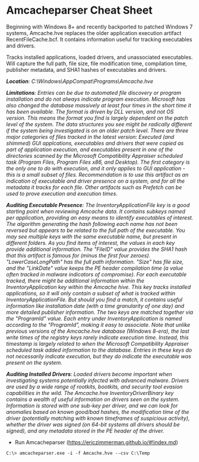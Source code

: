 # Amcacheparser Cheat Sheet

Beginning with Windows 8+ and recently backported to patched Windows 7 systems, Amcache.hve replaces the older application execution artifact RecentFileCache.bcf. It contains information useful for tracking executables and drivers. 

Tracks installed applications, loaded drivers, and unassociated executables. Will capture the full path, file size, file modification time, compilation time, publisher metadata, and SHA1 hashes of executables and drivers.

***Location**: C:\Windows\AppCompat\Programs\Amcache.hve*

***Limitations**: Entries can be due to automated file discovery or program installation and do not always indicate program execution. Microsoft has also changed the database massively at least four times in the short time it has been available. The format is driven by DLL version, and not OS version. This means the format you find is largely dependent on the patch level of the system. The data structures you see might be radically different if the system being investigated is on an older patch level. There are three major categories of files tracked in the latest version: Executed (and shimmed) GUI applcations, executables and drivers that were copied as part of application execution, and executables present in one of the directories scanned by the Microsoft Compatibility Appraiser scheduled task (Program Files, Program Files x86, and Desktop). The first category is the only one to do with execution, and it only applies to GUI application - this is a small subset of files. Recommendation is to use this artifact as an indication of executable and driver presence on a system, and for all the metadata it tracks for each file. Other artifacts such as Prefetch can be used to prove execution and execution times.*

***Auditing Executable Presence**: The InventoryApplicationFile key is a good starting point when reviewing Amcache data. It contains subkeys named per application, providing an easy means to identify executables of interest. The algorithm generating the hash following each name has not been reversed but appears to be related to the full path of the executable. You may see multiple keys with the same executable name, but present in different folders. As you find items of interest, the values in each key provide additional information. The "FileID" value provides the SHA1 hash that this artifact is famous for (minus the first four zeroes). "LowerCaseLongPath" has the full path information. "Size" has file size, and the "LinkDate" value keeps the PE header compilation time (a value often tracked in malware indicators of compromise). For each executable tracked, there might be additional information within the InventoryApplication key within the Amcache hive. This key tracks installed applications, so it will only contain a subset of what is tracked within InventoryApplicationFile. But should you find a match, it contains useful information like installation date (with a time granularity of one day) and more detailed publisher information. The two keys are matched together via the "ProgramId" value. Each entry under InventoryApplication is named according to the "ProgramId", making it easy to associate. Note that unlike previous versions of the Amcache.hve database (Windows 8-era), the last write times of the registry keys rarely indicate execution time. Instead, this timestamp is largely related to when the Microsoft Compatibility Appraiser scheduled task added information to the database. Entries in these keys do not necessarily indicate execution, but they do indicate the executable was present on the system.*

***Auditing Installed Drivers**: Loaded drivers become important when investigating systems potentially infected with advanced malware. Drivers are used by a wide range of rootkits, bootkits, and security tool evasion capabilities in the wild. The Amcache.hve InventoryDriverBinary key contains a wealth of useful information on drivers seen on the system. Information is stored with one sub-key per driver, and we can look for anomalies based on known good/bad hashes, the modification time of the driver (potentially matching with known timeframes of suspicious activity), whether the driver was signed (on 64-bit systems all drivers should be signed), and any metadata stored in the PE header of the driver.*

- Run Amcacheparser (https://ericzimmerman.github.io/#!index.md)

```
C:\> amcacheparser.exe -i -f Amcache.hve --csv C:\Temp
```
